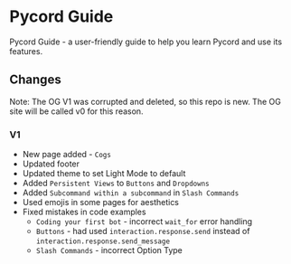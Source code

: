 # Pycord Guide
 Pycord Guide - a user-friendly guide to help you learn Pycord and use its features.

## Changes
Note: The OG V1 was corrupted and deleted, so this repo is new. The OG site will be called v0 for this reason.

### V1
- New page added - `Cogs`
- Updated footer
- Updated theme to set Light Mode to default
- Added `Persistent Views` to `Buttons` and `Dropdowns`
- Added `Subcommand within a subcommand` in `Slash Commands`
- Used emojis in some pages for aesthetics
- Fixed mistakes in code examples
  - `Coding your first bot` - incorrect `wait_for` error handling 
  - `Buttons` - had used `interaction.response.send` instead of `interaction.response.send_message`
  - `Slash Commands` - incorrect Option Type
